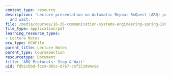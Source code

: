 ```yaml
---
content_type: resource
description: 'Lecture presentation on Automatic Repeat ReQuest (ARQ) protocols: stop
  and wait.'
file: /media/courses/16-36-communication-systems-engineering-spring-2009/fdb1cbbdfcc90b5c0767cef353994c8e_MIT16_36s09_lec17.pdf
file_type: application/pdf
learning_resource_types:
- Lecture Notes
ocw_type: OCWFile
parent_title: Lecture Notes
parent_type: CourseSection
resourcetype: Document
title: 'ARQ Protocols: Stop & Wait'
uid: fdb1cbbd-fcc9-0b5c-0767-cef353994c8e
---
```

